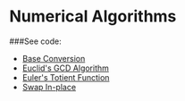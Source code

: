 # Numerical Algorithms

###See code:
- [Base Conversion](./__init__.py)
- [Euclid's GCD Algorithm](./__init__.py)
- [Euler's Totient Function](./__init__.py)
- [Swap In-place](./__init__.py)